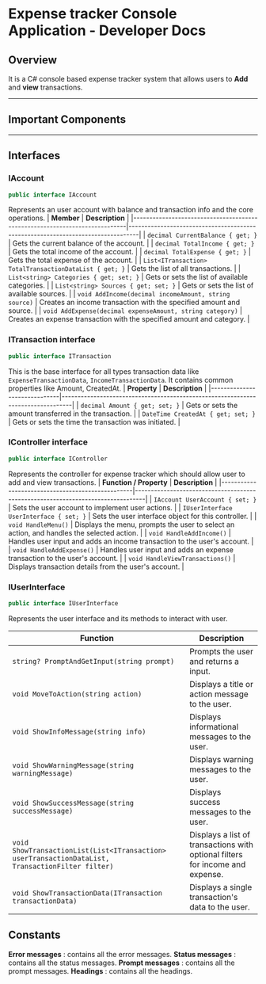 # Expense tracker Console Application - Developer Docs

## Overview  
It is a C# console based expense tracker system that allows users to **Add** and **view** transactions.  

---

## Important Components

---
## Interfaces
### IAccount
```cs
public interface IAccount
```
Represents an user account with balance and transaction info and the core operations.
| **Member**                                                                 | **Description**                                                                 |
|----------------------------------------------------------------------------|---------------------------------------------------------------------------------|
| `decimal CurrentBalance { get; }`                                          | Gets the current balance of the account.                                        |
| `decimal TotalIncome { get; }`                                             | Gets the total income of the account.                                           |
| `decimal TotalExpense { get; }`                                            | Gets the total expense of the account.                                          |
| `List<ITransaction> TotalTransactionDataList { get; }`                    | Gets the list of all transactions.                                              |
| `List<string> Categories { get; set; }`                                    | Gets or sets the list of available categories.                                  |
| `List<string> Sources { get; set; }`                                       | Gets or sets the list of available sources.                                     |
| `void AddIncome(decimal incomeAmount, string source)`                     | Creates an income transaction with the specified amount and source.             |
| `void AddExpense(decimal expenseAmount, string category)`                 | Creates an expense transaction with the specified amount and category.          |

### ITransaction interface
 ```cs
 public interface ITransaction
 ```
This is the base interface for all types transaction data like `ExpenseTransactionData`, `IncomeTransactionData`. It contains common properties like Amount, CreatedAt.
| **Property**                  | **Description**                                                                 |
|------------------------------|---------------------------------------------------------------------------------|
| `decimal Amount { get; set; }`   | Gets or sets the amount transferred in the transaction.                        |
| `DateTime CreatedAt { get; set; }` | Gets or sets the time the transaction was initiated.                           |

### IController interface
```cs
public interface IController
```
Represents the controller for expense tracker which should allow user to add and view transactions.
| **Function / Property**                          | **Description**                                                                 |
|--------------------------------------------------|---------------------------------------------------------------------------------|
| `IAccount UserAccount { set; }`                  | Sets the user account to implement user actions.                                |
| `IUserInterface UserInterface { set; }`          | Sets the user interface object for this controller.                             |
| `void HandleMenu()`                              | Displays the menu, prompts the user to select an action, and handles the selected action. |
| `void HandleAddIncome()`                         | Handles user input and adds an income transaction to the user's account.        |
| `void HandleAddExpense()`                        | Handles user input and adds an expense transaction to the user's account.       |
| `void HandleViewTransactions()`                  | Displays transaction details from the user's account.                           |


### IUserInterface
```cs
public interface IUserInterface
```
Represents the user interface and its methods to interact with user.

| **Function**                                                                                      | **Description**                                                                 |
|----------------------------------------------------------------------------------------------------|---------------------------------------------------------------------------------|
| `string? PromptAndGetInput(string prompt)`                                                          | Prompts the user and returns a input.                                  |
| `void MoveToAction(string action)`                                                                 | Displays a title or action message to the user.                                 |
| `void ShowInfoMessage(string info)`                                                                | Displays informational messages to the user.                                    |
| `void ShowWarningMessage(string warningMessage)`                                                   | Displays warning messages to the user.                                          |
| `void ShowSuccessMessage(string successMessage)`                                                   | Displays success messages to the user.                                          |
| `void ShowTransactionList(List<ITransaction> userTransactionDataList, TransactionFilter filter)` | Displays a list of transactions with optional filters for income and expense.   |
| `void ShowTransactionData(ITransaction transactionData)`                                           | Displays a single transaction's data to the user.                               |


## Constants
**Error messages** : contains all the error messages.
**Status messages** : contains all the status messages.
**Prompt messages** : contains all the prompt messages.
**Headings** : contains all the headings.
